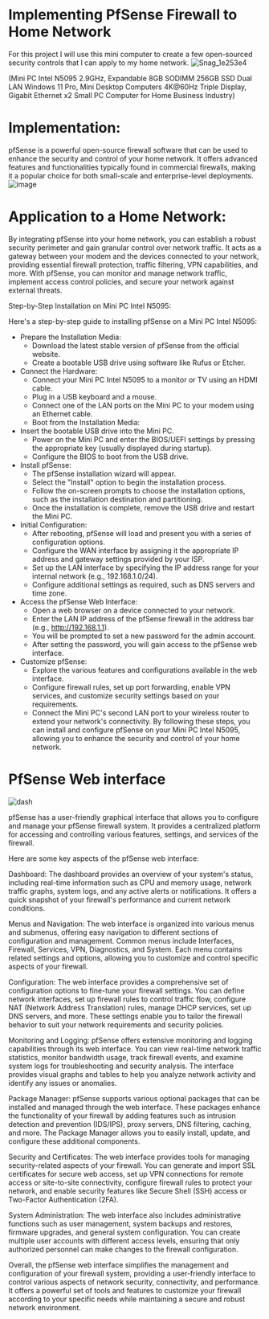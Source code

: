 # Implementing PfSense Firewall to Home Network 
For this project I will use this mini computer to create a few open-sourced security controls that I can apply to my home network.
![Snag_1e253e4](https://github.com/HPastoral/AlienVault-HomeSIEM/assets/135756003/172f8429-057f-4206-8022-242759ec0045)

(Mini PC Intel N5095 2.9GHz, Expandable 8GB SODIMM 256GB SSD Dual LAN Windows 11 Pro, Mini Desktop Computers 4K@60Hz Triple Display, Gigabit Ethernet x2 Small PC Computer for Home Business Industry)

# Implementation:
pfSense is a powerful open-source firewall software that can be used to enhance the security and control of your home network. It offers advanced features and functionalities typically found in commercial firewalls, making it a popular choice for both small-scale and enterprise-level deployments.
![image](https://github.com/HPastoral/PfSense-Firewall/assets/135756003/bb47d70b-804a-4784-89fb-203b3c09ffc7)

# Application to a Home Network:

By integrating pfSense into your home network, you can establish a robust security perimeter and gain granular control over network traffic. It acts as a gateway between your modem and the devices connected to your network, providing essential firewall protection, traffic filtering, VPN capabilities, and more. With pfSense, you can monitor and manage network traffic, implement access control policies, and secure your network against external threats.

Step-by-Step Installation on Mini PC Intel N5095:

Here's a step-by-step guide to installing pfSense on a Mini PC Intel N5095:

-  Prepare the Installation Media:
    -  Download the latest stable version of pfSense from the official website.
    -  Create a bootable USB drive using software like Rufus or Etcher.
-  Connect the Hardware:
    - Connect your Mini PC Intel N5095 to a monitor or TV using an HDMI cable.
    - Plug in a USB keyboard and a mouse.
    - Connect one of the LAN ports on the Mini PC to your modem using an Ethernet cable.
    - Boot from the Installation Media:
-  Insert the bootable USB drive into the Mini PC.
    -  Power on the Mini PC and enter the BIOS/UEFI settings by pressing the appropriate key (usually displayed during startup).
    -  Configure the BIOS to boot from the USB drive.
-  Install pfSense:
    -  The pfSense installation wizard will appear.
    -  Select the "Install" option to begin the installation process.
    -  Follow the on-screen prompts to choose the installation options, such as the installation destination and partitioning.
    -  Once the installation is complete, remove the USB drive and restart the Mini PC.
-  Initial Configuration:
    -  After rebooting, pfSense will load and present you with a series of configuration options.
    -  Configure the WAN interface by assigning it the appropriate IP address and gateway settings provided by your ISP.
    -  Set up the LAN interface by specifying the IP address range for your internal network (e.g., 192.168.1.0/24).
    -  Configure additional settings as required, such as DNS servers and time zone.
-  Access the pfSense Web Interface:
    -  Open a web browser on a device connected to your network.
    -  Enter the LAN IP address of the pfSense firewall in the address bar (e.g., http://192.168.1.1).
    -  You will be prompted to set a new password for the admin account.
    -  After setting the password, you will gain access to the pfSense web interface.
-  Customize pfSense:
    -  Explore the various features and configurations available in the web interface.
    -  Configure firewall rules, set up port forwarding, enable VPN services, and customize security settings based on your requirements.
    -  Connect the Mini PC's second LAN port to your wireless router to extend your network's connectivity.
By following these steps, you can install and configure pfSense on your Mini PC Intel N5095, allowing you to enhance the security and control of your home network.

# PfSense Web interface

![dash](https://github.com/HPastoral/PfSense-Firewall/assets/135756003/d9c88d96-464e-417a-a3e6-c1361a44fd26)

pfSense has a user-friendly graphical interface that allows you to configure and manage your pfSense firewall system. It provides a centralized platform for accessing and controlling various features, settings, and services of the firewall.

Here are some key aspects of the pfSense web interface:

Dashboard: The dashboard provides an overview of your system's status, including real-time information such as CPU and memory usage, network traffic graphs, system logs, and any active alerts or notifications. It offers a quick snapshot of your firewall's performance and current network conditions.

Menus and Navigation: The web interface is organized into various menus and submenus, offering easy navigation to different sections of configuration and management. Common menus include Interfaces, Firewall, Services, VPN, Diagnostics, and System. Each menu contains related settings and options, allowing you to customize and control specific aspects of your firewall.

Configuration: The web interface provides a comprehensive set of configuration options to fine-tune your firewall settings. You can define network interfaces, set up firewall rules to control traffic flow, configure NAT (Network Address Translation) rules, manage DHCP services, set up DNS servers, and more. These settings enable you to tailor the firewall behavior to suit your network requirements and security policies.

Monitoring and Logging: pfSense offers extensive monitoring and logging capabilities through its web interface. You can view real-time network traffic statistics, monitor bandwidth usage, track firewall events, and examine system logs for troubleshooting and security analysis. The interface provides visual graphs and tables to help you analyze network activity and identify any issues or anomalies.

Package Manager: pfSense supports various optional packages that can be installed and managed through the web interface. These packages enhance the functionality of your firewall by adding features such as intrusion detection and prevention (IDS/IPS), proxy servers, DNS filtering, caching, and more. The Package Manager allows you to easily install, update, and configure these additional components.

Security and Certificates: The web interface provides tools for managing security-related aspects of your firewall. You can generate and import SSL certificates for secure web access, set up VPN connections for remote access or site-to-site connectivity, configure firewall rules to protect your network, and enable security features like Secure Shell (SSH) access or Two-Factor Authentication (2FA).

System Administration: The web interface also includes administrative functions such as user management, system backups and restores, firmware upgrades, and general system configuration. You can create multiple user accounts with different access levels, ensuring that only authorized personnel can make changes to the firewall configuration.

Overall, the pfSense web interface simplifies the management and configuration of your firewall system, providing a user-friendly interface to control various aspects of network security, connectivity, and performance. It offers a powerful set of tools and features to customize your firewall according to your specific needs while maintaining a secure and robust network environment.
